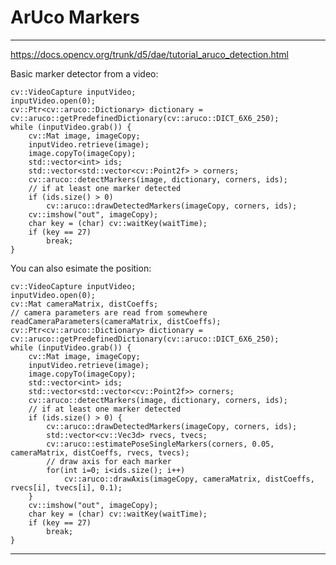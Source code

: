 # ArUco Markers

---

https://docs.opencv.org/trunk/d5/dae/tutorial_aruco_detection.html

Basic marker detector from a video:

    cv::VideoCapture inputVideo;
    inputVideo.open(0);
    cv::Ptr<cv::aruco::Dictionary> dictionary = cv::aruco::getPredefinedDictionary(cv::aruco::DICT_6X6_250);
    while (inputVideo.grab()) {
        cv::Mat image, imageCopy;
        inputVideo.retrieve(image);
        image.copyTo(imageCopy);
        std::vector<int> ids;
        std::vector<std::vector<cv::Point2f> > corners;
        cv::aruco::detectMarkers(image, dictionary, corners, ids);
        // if at least one marker detected
        if (ids.size() > 0)
            cv::aruco::drawDetectedMarkers(imageCopy, corners, ids);
        cv::imshow("out", imageCopy);
        char key = (char) cv::waitKey(waitTime);
        if (key == 27)
            break;
    }
    
You can also esimate the position:

    cv::VideoCapture inputVideo;
    inputVideo.open(0);
    cv::Mat cameraMatrix, distCoeffs;
    // camera parameters are read from somewhere
    readCameraParameters(cameraMatrix, distCoeffs);
    cv::Ptr<cv::aruco::Dictionary> dictionary = cv::aruco::getPredefinedDictionary(cv::aruco::DICT_6X6_250);
    while (inputVideo.grab()) {
        cv::Mat image, imageCopy;
        inputVideo.retrieve(image);
        image.copyTo(imageCopy);
        std::vector<int> ids;
        std::vector<std::vector<cv::Point2f>> corners;
        cv::aruco::detectMarkers(image, dictionary, corners, ids);
        // if at least one marker detected
        if (ids.size() > 0) {
            cv::aruco::drawDetectedMarkers(imageCopy, corners, ids);
            std::vector<cv::Vec3d> rvecs, tvecs;
            cv::aruco::estimatePoseSingleMarkers(corners, 0.05, cameraMatrix, distCoeffs, rvecs, tvecs);
            // draw axis for each marker
            for(int i=0; i<ids.size(); i++)
                cv::aruco::drawAxis(imageCopy, cameraMatrix, distCoeffs, rvecs[i], tvecs[i], 0.1);
        }
        cv::imshow("out", imageCopy);
        char key = (char) cv::waitKey(waitTime);
        if (key == 27)
            break;
    }

---
        